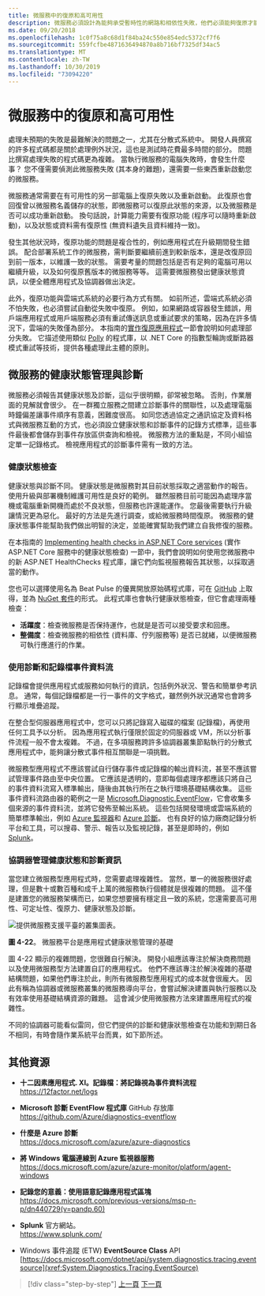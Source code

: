 ```yaml
---
title: 微服務中的復原和高可用性
description: 微服務必須設計為能夠承受暫時性的網路和相依性失敗，他們必須能夠復原才能達到高可用性。
ms.date: 09/20/2018
ms.openlocfilehash: 1c0f75a8c68d1f84ba24c550e854edc5372cf7f6
ms.sourcegitcommit: 559fcfbe4871636494870a8b716bf7325df34ac5
ms.translationtype: MT
ms.contentlocale: zh-TW
ms.lasthandoff: 10/30/2019
ms.locfileid: "73094220"
---
```

# <a name="resiliency-and-high-availability-in-microservices"></a>微服務中的復原和高可用性

處理未預期的失敗是最難解決的問題之一，尤其在分散式系統中。 開發人員撰寫的許多程式碼都是關於處理例外狀況，這也是測試時花費最多時間的部分。 問題比撰寫處理失敗的程式碼更為複雜。 當執行微服務的電腦失敗時，會發生什麼事？ 您不僅需要偵測此微服務失敗 (其本身的難題)，還需要一些東西重新啟動您的微服務。

微服務通常需要在有可用性的另一部電腦上復原失敗以及重新啟動。 此復原也會回復曾以微服務名義儲存的狀態，即微服務可以復原此狀態的來源，以及微服務是否可以成功重新啟動。 換句話說，計算能力需要有復原功能 (程序可以隨時重新啟動)，以及狀態或資料需有復原性 (無資料遺失且資料維持一致)。

發生其他狀況時，復原功能的問題是複合性的，例如應用程式在升級期間發生錯誤。 配合部署系統工作的微服務，需判斷要繼續前進到較新版本，還是改復原回到前一版本，以維護一致的狀態。 需要考量的問題包括是否有足夠的電腦可用以繼續升級，以及如何復原舊版本的微服務等等。 這需要微服務發出健康狀態資訊，以便全體應用程式及協調器做出決定。

此外，復原功能與雲端式系統的必要行為方式有關。 如前所述，雲端式系統必須不怕失敗，也必須嘗試自動從失敗中復原。 例如，如果網路或容器發生錯誤，用戶端應用程式或用戶端服務必須有重試傳送訊息或重試要求的策略，因為在許多情況下，雲端的失敗僅為部分。 本指南的[實作復原應用程式](../implement-resilient-applications/index.md)一節會說明如何處理部分失敗。 它描述使用類似 [Polly](https://github.com/App-vNext/Polly) 的程式庫，以 .NET Core 的指數型輪詢或斷路器模式重試等技術，提供各種處理此主體的原則。

## <a name="health-management-and-diagnostics-in-microservices"></a>微服務的健康狀態管理與診斷

微服務必須報告其健康狀態及診斷，這似乎很明顯，卻常被忽略。 否則，作業層面的見解就會很少。 在一群獨立服務之間建立診斷事件的關聯性，以及處理電腦時鐘偏差讓事件順序有意義，困難度很高。 如同您透過協定之通訊協定及資料格式與微服務互動的方式，也必須設立健康狀態和診斷事件的記錄方式標準，這些事件最後都會儲存到事件存放區供查詢和檢視。 微服務方法的重點是，不同小組協定單一記錄格式。 檢視應用程式的診斷事件需有一致的方法。

### <a name="health-checks"></a>健康狀態檢查

健康狀態與診斷不同。 健康狀態是微服務對其目前狀態採取之適當動作的報告。 使用升級與部署機制維護可用性是良好的範例。 雖然服務目前可能因為處理序當機或電腦重新開機而處於不良狀態，但服務也許還能運作。 您最後需要執行升級讓情況更為惡化。 最好的方法是先進行調查，或給微服務時間復原。 微服務的健康狀態事件能幫助我們做出明智的決定，並能確實幫助我們建立自我修復的服務。

在本指南的 [Implementing health checks in ASP.NET Core services](../implement-resilient-applications/monitor-app-health.md#implement-health-checks-in-aspnet-core-services) (實作 ASP.NET Core 服務中的健康狀態檢查) 一節中，我們會說明如何使用您微服務中的新 ASP.NET HealthChecks 程式庫，讓它們向監視服務報告其狀態，以採取適當的動作。

您也可以選擇使用名為 Beat Pulse 的優異開放原始碼程式庫，可在 [GitHub](https://github.com/Xabaril/BeatPulse) 上取得，並為 [NuGet 套件](https://www.nuget.org/packages/BeatPulse/)的形式。 此程式庫也會執行健康狀態檢查，但它會處理兩種檢查：

- **活躍度**：檢查微服務是否保持運作，也就是是否可以接受要求和回應。
- **整備度**：檢查微服務的相依性 (資料庫、佇列服務等) 是否已就緒，以便微服務可執行應進行的作業。

### <a name="using-diagnostics-and-logs-event-streams"></a>使用診斷和記錄檔事件資料流

記錄檔會提供應用程式或服務如何執行的資訊，包括例外狀況、警告和簡單參考訊息。 通常，每個記錄檔都是一行一事件的文字格式，雖然例外狀況通常也會跨多行顯示堆疊追蹤。

在整合型伺服器應用程式中，您可以只將記錄寫入磁碟的檔案 (記錄檔)，再使用任何工具予以分析。 因為應用程式執行僅限於固定的伺服器或 VM，所以分析事件流程一般不會太複雜。 不過，在多項服務跨許多協調器叢集節點執行的分散式應用程式中，能夠讓分散式事件相互關聯是一項挑戰。

微服務型應用程式不應該嘗試自行儲存事件或記錄檔的輸出資料流，甚至不應該嘗試管理事件路由至中央位置。 它應該是透明的，意即每個處理序都應該只將自己的事件資料流寫入標準輸出，隨後由其執行所在之執行環境基礎結構收集。 這些事件資料流路由器的範例之一是 [Microsoft.Diagnostic.EventFlow](https://github.com/Azure/diagnostics-eventflow)，它會收集多個來源的事件資料流，並將它發佈至輸出系統。 這些包括開發環境或雲端系統的簡單標準輸出，例如 [Azure 監視器](https://azure.microsoft.com/services/monitor//)和 [Azure 診斷](https://docs.microsoft.com/azure/azure-monitor/platform/diagnostics-extension-overview)。 也有良好的協力廠商記錄分析平台和工具，可以搜尋、警示、報告以及監視記錄，甚至是即時的，例如 [Splunk](https://www.splunk.com/goto/Splunk_Log_Management?ac=ga_usa_log_analysis_phrase_Mar17&_kk=logs%20analysis&gclid=CNzkzIrex9MCFYGHfgodW5YOtA)。

### <a name="orchestrators-managing-health-and-diagnostics-information"></a>協調器管理健康狀態和診斷資訊

當您建立微服務型應用程式時，您需要處理複雜性。 當然，單一的微服務很好處理，但是數十或數百種和成千上萬的微服務執行個體就是很複雜的問題。 這不僅是建置您的微服務架構而已，如果您想要擁有穩定且一致的系統，您還需要高可用性、可定址性、復原力、健康狀態及診斷。

![提供微服務支援平臺的叢集圖表。](./media/resilient-high-availability-microservices/microservice-platform.png)

**圖 4-22**。 微服務平台是應用程式健康狀態管理的基礎

圖 4-22 顯示的複雜問題，您很難自行解決。 開發小組應該專注於解決商務問題以及使用微服務型方法建置自訂的應用程式。 他們不應該專注於解決複雜的基礎結構問題，如果他們專注於此，則所有微服務型應用程式的成本就會很龐大。 因此有稱為協調器或微服務叢集的微服務導向平台，會嘗試解決建置與執行服務以及有效率使用基礎結構資源的難題。 這會減少使用微服務方法來建置應用程式的複雜性。

不同的協調器可能看似雷同，但它們提供的診斷和健康狀態檢查在功能和到期日各不相同，有時會隨作業系統平台而異，如下節所述。

## <a name="additional-resources"></a>其他資源

- **十二因素應用程式. XI。記錄檔：將記錄視為事件資料流程** \
  <https://12factor.net/logs>

- **Microsoft 診斷 EventFlow 程式庫** GitHub 存放庫 \
  <https://github.com/Azure/diagnostics-eventflow>

- **什麼是 Azure 診斷** \
  <https://docs.microsoft.com/azure/azure-diagnostics>

- **將 Windows 電腦連線到 Azure 監視器服務** \
  <https://docs.microsoft.com/azure/azure-monitor/platform/agent-windows>

- **記錄您的意義：使用語意記錄應用程式區塊** \
  <https://docs.microsoft.com/previous-versions/msp-n-p/dn440729(v=pandp.60)>

- **Splunk** 官方網站。 \
  <https://www.splunk.com/>

- Windows 事件追蹤 (ETW) **EventSource Class** API \
  [https://docs.microsoft.com/dotnet/api/system.diagnostics.tracing.eventsource](xref:System.Diagnostics.Tracing.EventSource)

>[!div class="step-by-step"]
>[上一頁](microservice-based-composite-ui-shape-layout.md)
>[下一頁](scalable-available-multi-container-microservice-applications.md)
